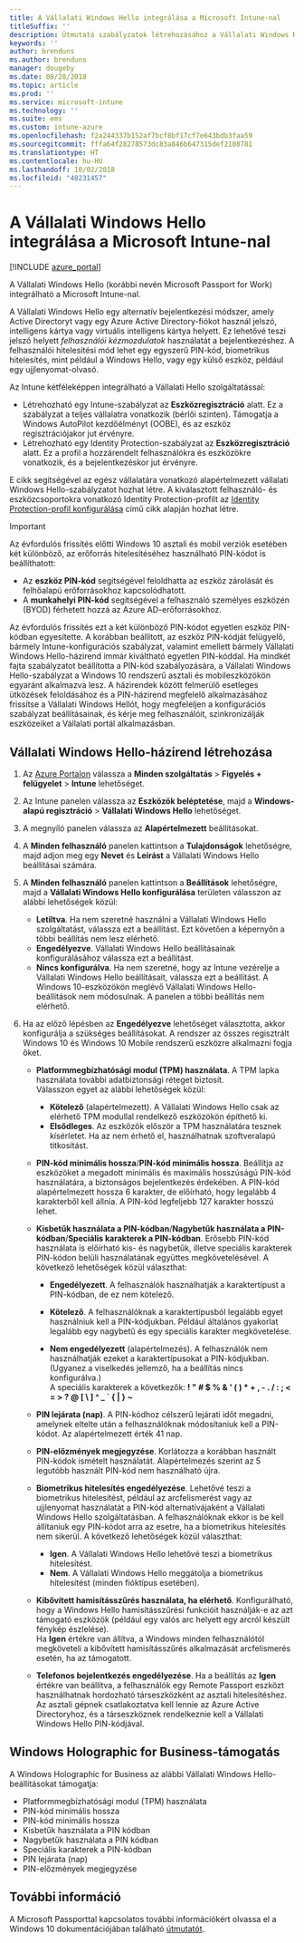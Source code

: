 ```yaml
---
title: A Vállalati Windows Hello integrálása a Microsoft Intune-nal
titleSuffix: ''
description: Útmutató szabályzatok létrehozásához a Vállalati Windows Hello felügyelt eszközön való használatához.”
keywords: ''
author: brenduns
ms.author: brenduns
manager: dougeby
ms.date: 08/28/2018
ms.topic: article
ms.prod: ''
ms.service: microsoft-intune
ms.technology: ''
ms.suite: ems
ms.custom: intune-azure
ms.openlocfilehash: f2a244337b152af7bcf8bf17cf7e643bdb3faa59
ms.sourcegitcommit: fffa64f28278573dc83a846b647315def2108781
ms.translationtype: HT
ms.contentlocale: hu-HU
ms.lasthandoff: 10/02/2018
ms.locfileid: "48231457"
---
```

# <a name="integrate-windows-hello-for-business-with-microsoft-intune"></a>A Vállalati Windows Hello integrálása a Microsoft Intune-nal


[!INCLUDE [azure_portal](./includes/azure_portal.md)]

A Vállalati Windows Hello (korábbi nevén Microsoft Passport for Work) integrálható a Microsoft Intune-nal.

 A Vállalati Windows Hello egy alternatív bejelentkezési módszer, amely Active Directoryt vagy egy Azure Active Directory-fiókot használ jelszó, intelligens kártya vagy virtuális intelligens kártya helyett. Ez lehetővé teszi jelszó helyett *felhasználói kézmozdulatok* használatát a bejelentkezéshez. A felhasználói hitelesítési mód lehet egy egyszerű PIN-kód, biometrikus hitelesítés, mint például a Windows Hello, vagy egy külső eszköz, például egy ujjlenyomat-olvasó.

Az Intune kétféleképpen integrálható a Vállalati Hello szolgáltatással:

-   Létrehozható egy Intune-szabályzat az **Eszközregisztráció** alatt. Ez a szabályzat a teljes vállalatra vonatkozik (bérlői szinten). Támogatja a Windows AutoPilot kezdőélményt (OOBE), és az eszköz regisztrációjakor jut érvényre. 
-  Létrehozható egy Identity Protection-szabályzat az **Eszközregisztráció** alatt. Ez a profil a hozzárendelt felhasználókra és eszközökre vonatkozik, és a bejelentkezéskor jut érvényre. 

E cikk segítségével az egész vállalatára vonatkozó alapértelmezett vállalati Windows Hello-szabályzatot hozhat létre. A kiválasztott felhasználó- és eszközcsoportokra vonatkozó Identity Protection-profilt az [Identity Protection-profil konfigurálása](identity-protection-configure.md) című cikk alapján hozhat létre.  

<!--- -   You can store authentication certificates in the Windows Hello for Business key storage provider (KSP). For more information, see [Secure resource access with certificate profiles in Microsoft Intune](secure-resource-access-with-certificate-profiles.md). --->

> [!IMPORTANT]
> Az évfordulós frissítés előtti Windows 10 asztali és mobil verziók esetében két különböző, az erőforrás hitelesítéséhez használható PIN-kódot is beállíthatott:
> - Az **eszköz PIN-kód** segítségével feloldhatta az eszköz zárolását és felhőalapú erőforrásokhoz kapcsolódhatott.
> - A **munkahelyi PIN-kód** segítségével a felhasználó személyes eszközén (BYOD) férhetett hozzá az Azure AD-erőforrásokhoz.
> 
> Az évfordulós frissítés ezt a két különböző PIN-kódot egyetlen eszköz PIN-kódban egyesítette.
> A korábban beállított, az eszköz PIN-kódját felügyelő, bármely Intune-konfigurációs szabályzat, valamint emellett bármely Vállalati Windows Hello-házirend immár kiváltható egyetlen PIN-kóddal.
> Ha mindkét fajta szabályzatot beállította a PIN-kód szabályozására, a Vállalati Windows Hello-szabályzat a Windows 10 rendszerű asztali és mobileszközökön egyaránt alkalmazva lesz.
> A házirendek között felmerülő esetleges ütközések feloldásához és a PIN-házirend megfelelő alkalmazásához frissítse a Vállalati Windows Hellót, hogy megfeleljen a konfigurációs szabályzat beállításainak, és kérje meg felhasználóit, szinkronizálják eszközeiket a Vállalati portál alkalmazásban.



## <a name="create-a-windows-hello-for-business-policy"></a>Vállalati Windows Hello-házirend létrehozása

1. Az [Azure Portalon](https://portal.azure.com) válassza a **Minden szolgáltatás** > **Figyelés + felügyelet** > **Intune** lehetőséget.

2. Az Intune panelen válassza az **Eszközök beléptetése**, majd a **Windows-alapú regisztráció** > **Vállalati Windows Hello** lehetőséget.

3. A megnyíló panelen válassza az **Alapértelmezett** beállításokat.

4. A **Minden felhasználó** panelen kattintson a **Tulajdonságok** lehetőségre, majd adjon meg egy **Nevet** és **Leírást** a Vállalati Windows Hello beállításai számára.

5. A **Minden felhasználó** panelen kattintson a **Beállítások** lehetőségre, majd a **Vállalati Windows Hello konfigurálása** területen válasszon az alábbi lehetőségek közül:

    - **Letiltva**. Ha nem szeretné használni a Vállalati Windows Hello szolgáltatást, válassza ezt a beállítást. Ezt követően a képernyőn a többi beállítás nem lesz elérhető.
    - **Engedélyezve**. Vállalati Windows Hello beállításainak konfigurálásához válassza ezt a beállítást.
    - **Nincs konfigurálva**. Ha nem szeretné, hogy az Intune vezérelje a Vállalati Windows Hello beállításait, válassza ezt a beállítást. A Windows 10-eszközökön meglévő Vállalati Windows Hello-beállítások nem módosulnak. A panelen a többi beállítás nem elérhető.

6. Ha az előző lépésben az **Engedélyezve** lehetőséget választotta, akkor konfigurálja a szükséges beállításokat. A rendszer az összes regisztrált Windows 10 és Windows 10 Mobile rendszerű eszközre alkalmazni fogja őket.

   - **Platformmegbízhatósági modul (TPM) használata**. A TPM lapka használata további adatbiztonsági réteget biztosít.<br>Válasszon egyet az alábbi lehetőségek közül:

     - **Kötelező** (alapértelmezett). A Vállalati Windows Hello csak az elérhető TPM modullal rendelkező eszközökön építhető ki.
     - **Elsődleges**. Az eszközök először a TPM használatára tesznek kísérletet. Ha az nem érhető el, használhatnak szoftveralapú titkosítást.

   - **PIN-kód minimális hossza**/**PIN-kód minimális hossza**. Beállítja az eszközöket a megadott minimális és maximális hosszúságú PIN-kód használatára, a biztonságos bejelentkezés érdekében. A PIN-kód alapértelmezett hossza 6 karakter, de előírható, hogy legalább 4 karakterből kell állnia. A PIN-kód legfeljebb 127 karakter hosszú lehet.

   - **Kisbetűk használata a PIN-kódban**/**Nagybetűk használata a PIN-kódban**/**Speciális karakterek a PIN-kódban**. Erősebb PIN-kód használata is előírható kis- és nagybetűk, illetve speciális karakterek PIN-kódon belüli használatának együttes megkövetelésével. A következő lehetőségek közül választhat:

     - **Engedélyezett**. A felhasználók használhatják a karaktertípust a PIN-kódban, de ez nem kötelező.

     - **Kötelező**. A felhasználóknak a karaktertípusból legalább egyet használniuk kell a PIN-kódjukban. Például általános gyakorlat legalább egy nagybetű és egy speciális karakter megkövetelése.

     - **Nem engedélyezett** (alapértelmezés). A felhasználók nem használhatják ezeket a karaktertípusokat a PIN-kódjukban. (Ugyanez a viselkedés jellemző, ha a beállítás nincs konfigurálva.)<br>A speciális karakterek a következők: **! " # $ % &amp; ' ( ) &#42; + , - . / : ; &lt; = &gt; ? @ [ \ ] ^ _ &#96; { &#124; } ~**

   - **PIN lejárata (nap)**. A PIN-kódhoz célszerű lejárati időt megadni, amelynek eltelte után a felhasználóknak módosítaniuk kell a PIN-kódot. Az alapértelmezett érték 41 nap.

   - **PIN-előzmények megjegyzése**. Korlátozza a korábban használt PIN-kódok ismételt használatát. Alapértelmezés szerint az 5 legutóbb használt PIN-kód nem használható újra.

   - **Biometrikus hitelesítés engedélyezése**. Lehetővé teszi a biometrikus hitelesítést, például az arcfelismerést vagy az ujjlenyomat használatát a PIN-kód alternatívájaként a Vállalati Windows Hello szolgáltatásban. A felhasználóknak ekkor is be kell állítaniuk egy PIN-kódot arra az esetre, ha a biometrikus hitelesítés nem sikerül. A következő lehetőségek közül választhat:

     - **Igen**. A Vállalati Windows Hello lehetővé teszi a biometrikus hitelesítést.
     - **Nem**. A Vállalati Windows Hello meggátolja a biometrikus hitelesítést (minden fióktípus esetében).

   - **Kibővített hamisításszűrés használata, ha elérhető**. Konfigurálható, hogy a Windows Hello hamisításszűrési funkcióit használják-e az azt támogató eszközök (például egy valós arc helyett egy arcról készült fénykép észlelése).<br>Ha **Igen** értékre van állítva, a Windows minden felhasználótól megköveteli a kibővített hamisításszűrés alkalmazását arcfelismerés esetén, ha az támogatott.

   - **Telefonos bejelentkezés engedélyezése**. Ha a beállítás az **Igen** értékre van beállítva, a felhasználók egy Remote Passport eszközt használhatnak hordozható társeszközként az asztali hitelesítéshez. Az asztali gépnek csatlakoztatva kell lennie az Azure Active Directoryhoz, és a társeszköznek rendelkeznie kell a Vállalati Windows Hello PIN-kódjával.

## <a name="windows-holographic-for-business-support"></a>Windows Holographic for Business-támogatás

A Windows Holographic for Business az alábbi Vállalati Windows Hello-beállításokat támogatja:

- Platformmegbízhatósági modul (TPM) használata
- PIN-kód minimális hossza
- PIN-kód minimális hossza
- Kisbetűk használata a PIN kódban
- Nagybetűk használata a PIN kódban
- Speciális karakterek a PIN-kódban
- PIN lejárata (nap)
- PIN-előzmények megjegyzése

## <a name="further-information"></a>További információ
A Microsoft Passporttal kapcsolatos további információkért olvassa el a Windows 10 dokumentációjában található [útmutatót](https://technet.microsoft.com/library/mt589441.aspx).
